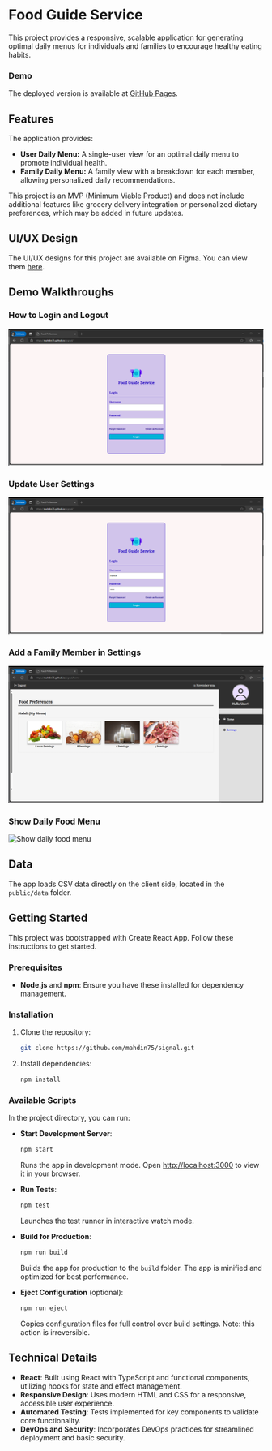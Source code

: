 # Food Guide Service

This project provides a responsive, scalable application for generating optimal daily menus for individuals and families to encourage healthy eating habits.

### Demo

The deployed version is available at [GitHub Pages](https://mahdin75.github.io/signal).

## Features

The application provides:

- **User Daily Menu:** A single-user view for an optimal daily menu to promote individual health.
- **Family Daily Menu:** A family view with a breakdown for each member, allowing personalized daily recommendations.

This project is an MVP (Minimum Viable Product) and does not include additional features like grocery delivery integration or personalized dietary preferences, which may be added in future updates.

## UI/UX Design

The UI/UX designs for this project are available on Figma. You can view them [here](https://www.figma.com/design/4B2SAEnDNFKhkJQYVkUZO7/Signal).

## Demo Walkthroughs

### How to Login and Logout
![How to login and logout](public/support/login_logout.gif)

### Update User Settings
![How to update user settings](public/support/user-settings-menu.gif)

### Add a Family Member in Settings
![How to add family member in settings](public/support/family-settings-menu.gif)

### Show Daily Food Menu
![Show daily food menu](public/support/food-menu.gif)

## Data

The app loads CSV data directly on the client side, located in the `public/data` folder.

## Getting Started

This project was bootstrapped with Create React App. Follow these instructions to get started.

### Prerequisites

- **Node.js** and **npm**: Ensure you have these installed for dependency management.

### Installation

1. Clone the repository:
   ```bash
   git clone https://github.com/mahdin75/signal.git
   ```
2. Install dependencies:
   ```bash
   npm install
   ```

### Available Scripts

In the project directory, you can run:

- **Start Development Server**:
  ```bash
  npm start
  ```
  Runs the app in development mode. Open [http://localhost:3000](http://localhost:3000) to view it in your browser.

- **Run Tests**:
  ```bash
  npm test
  ```
  Launches the test runner in interactive watch mode.

- **Build for Production**:
  ```bash
  npm run build
  ```
  Builds the app for production to the `build` folder. The app is minified and optimized for best performance.

- **Eject Configuration** (optional):
  ```bash
  npm run eject
  ```
  Copies configuration files for full control over build settings. Note: this action is irreversible.

## Technical Details

- **React**: Built using React with TypeScript and functional components, utilizing hooks for state and effect management.
- **Responsive Design**: Uses modern HTML and CSS for a responsive, accessible user experience.
- **Automated Testing**: Tests implemented for key components to validate core functionality.
- **DevOps and Security**: Incorporates DevOps practices for streamlined deployment and basic security.
